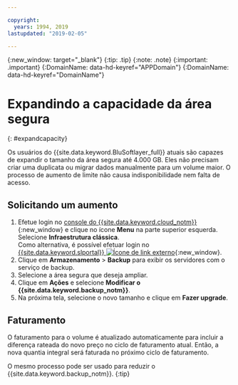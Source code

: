 ```yaml
---

copyright:
  years: 1994, 2019
lastupdated: "2019-02-05"

---
```

{:new_window: target="_blank"}
{:tip: .tip}
{:note: .note}
{:important: .important}
{:DomainName: data-hd-keyref="APPDomain"}
{:DomainName: data-hd-keyref="DomainName"}


# Expandindo a capacidade da área segura
{: #expandcapacity}

Os usuários do {{site.data.keyword.BluSoftlayer_full}} atuais são capazes de expandir o
tamanho da área segura até 4.000 GB. Eles não precisam criar uma duplicata ou migrar dados manualmente para um volume maior. O processo de aumento de limite não causa indisponibilidade nem falta de acesso.

## Solicitando um aumento

1. Efetue login no [console do {{site.data.keyword.cloud_notm}}](https://{DomainName}/){:new_window} e clique no ícone **Menu** na parte superior esquerda. Selecione **Infraestrutura clássica**.<br/>
   Como alternativa, é possível efetuar login no [{{site.data.keyword.slportal}} ![Ícone de link externo](../../icons/launch-glyph.svg "Ícone de link externo")](https://control.softlayer.com/){:new_window}.
2. Clique em **Armazenamento** > **Backup** para exibir os
servidores com o serviço de backup.
3. Selecione a área segura que deseja ampliar.
4. Clique em **Ações** e selecione **Modificar o {{site.data.keyword.backup_notm}}**.
5. Na próxima tela, selecione o novo tamanho e clique em **Fazer upgrade**.

## Faturamento

O faturamento para o volume é atualizado automaticamente para incluir a diferença rateada do novo preço no ciclo de faturamento atual. Então, a nova quantia integral será faturada no próximo ciclo de faturamento.

O mesmo processo pode ser usado para reduzir o {{site.data.keyword.backup_notm}}.
{:tip}
